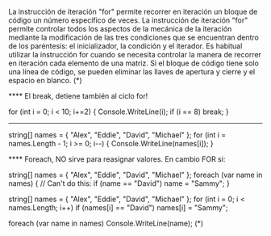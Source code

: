 La instrucción de iteración "for" permite recorrer en iteración un bloque de código un número específico de veces.
La instrucción de iteración "for" permite controlar todos los aspectos de la mecánica de la iteración mediante la modificación de las tres condiciones que se encuentran dentro de los paréntesis: el inicializador, la condición y el iterador.
Es habitual utilizar la instrucción for cuando se necesita controlar la manera de recorrer en iteración cada elemento de una matriz.
Si el bloque de código tiene solo una línea de código, se pueden eliminar las llaves de apertura y cierre y el espacio en blanco. (*)


**** El break, detiene también al ciclo for!

for (int i = 0; i < 10; i+=2)
{
    Console.WriteLine(i);
    if (i == 8) break;
}

****

string[] names = { "Alex", "Eddie", "David", "Michael" };
for (int i = names.Length - 1; i >= 0; i--)
{
    Console.WriteLine(names[i]);
}

**** Foreach, NO sirve para reasignar valores. En cambio FOR si:

string[] names = { "Alex", "Eddie", "David", "Michael" };
foreach (var name in names)
{
    // Can't do this:
    if (name == "David") name = "Sammy";
}

string[] names = { "Alex", "Eddie", "David", "Michael" };
for (int i = 0; i < names.Length; i++)
    if (names[i] == "David") names[i] = "Sammy";

foreach (var name in names) Console.WriteLine(name); (*)